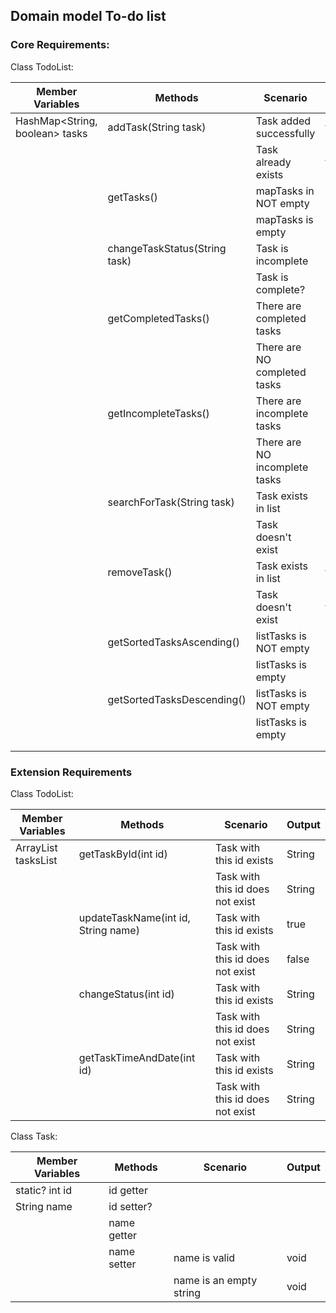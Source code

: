## Domain model To-do list

### Core Requirements:

Class TodoList:


| Member Variables               | Methods                       | Scenario                      | Output       |
|--------------------------------|-------------------------------|-------------------------------|--------------|
| HashMap<String, boolean> tasks | addTask(String task)          | Task added successfully       | true         |
|                                |                               | Task already exists           | false        |
|                                | getTasks()                    | mapTasks in NOT empty         | String       |
|                                |                               | mapTasks is empty             | String       |
|                                | changeTaskStatus(String task) | Task is incomplete            | String?/void |
|                                |                               | Task is complete?             | String?/void |
|                                | getCompletedTasks()           | There are completed tasks     | String       |
|                                |                               | There are NO completed tasks  | String       |
|                                | getIncompleteTasks()          | There are incomplete tasks    | String       |
|                                |                               | There are NO incomplete tasks | String       |
|                                | searchForTask(String task)    | Task exists in list           | String/true  |
|                                |                               | Task doesn't exist            | String/false |
|                                | removeTask()                  | Task exists in list           | true         |
|                                |                               | Task doesn't exist            | false        |
|                                | getSortedTasksAscending()     | listTasks is NOT empty        | String       |
|                                |                               | listTasks is empty            | String       |
|                                | getSortedTasksDescending()    | listTasks is NOT empty        | String       |
|                                |                               | listTasks is empty            | String       |
|                                |                               |                               |              |
|                                |                               |                               |              |

### Extension Requirements

Class TodoList:

| Member Variables          | Methods                             | Scenario                         | Output |
|---------------------------|-------------------------------------|----------------------------------|--------|
| ArrayList<Task> tasksList | getTaskById(int id)                 | Task with this id exists         | String |
|                           |                                     | Task with this id does not exist | String |
|                           | updateTaskName(int id, String name) | Task with this id exists         | true   |
|                           |                                     | Task with this id does not exist | false  |
|                           | changeStatus(int id)                | Task with this id exists         | String |
|                           |                                     | Task with this id does not exist | String |
|                           | getTaskTimeAndDate(int id)          | Task with this id exists         | String |
|                           |                                     | Task with this id does not exist | String |

Class Task:

| Member Variables | Methods     | Scenario                | Output |
|------------------|-------------|-------------------------|--------|
| static? int id   | id getter   |                         |        |
| String name      | id setter?  |                         |        |
|                  | name getter |                         |        |
|                  | name setter | name is valid           | void   |
|                  |             | name is an empty string | void   |
